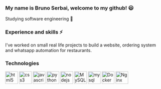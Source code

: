 ### My name is Bruno Serbai, welcome to my github! 😃 
Studying software engineering 📖

### Experience and skills ⚡
I've worked on small real life projects to build a website, ordering system and whatsapp automation for restaurants.

### Technologies 

<div align="left">
  <img src="https://img.shields.io/badge/html5-%23E34F26.svg?style=for-the-badge&logo=html5&logoColor=white" height="40" alt="html5 logo"  />
  <img src="https://img.shields.io/badge/css3-%231572B6.svg?style=for-the-badge&logo=css3&logoColor=white" height="40" alt="css3 logo"  />
  <img src="https://img.shields.io/badge/javascript-%23323330.svg?style=for-the-badge&logo=javascript&logoColor=%23F7DF1E" height="40" alt="javascript logo"  />
  <img src="https://img.shields.io/badge/python-3670A0?style=for-the-badge&logo=python&logoColor=ffdd54" height="40" alt="python logo"  />
  <img src="https://img.shields.io/badge/node.js-6DA55F?style=for-the-badge&logo=node.js&logoColor=white" height="40" alt="nodejs logo"  />
  <img src="https://img.shields.io/badge/Linux-FCC624?style=for-the-badge&logo=linux&logoColor=black" height="40" alt="MySQL logo"  />
  <img src="https://img.shields.io/badge/mysql-%2300f.svg?style=for-the-badge&logo=mysql&logoColor=white" height="40" alt="mysql logo"  />
  <img src="https://img.shields.io/badge/docker-%230db7ed.svg?style=for-the-badge&logo=docker&logoColor=white" height="40" alt="Docker logo"  />
  <img src="https://img.shields.io/badge/nginx-%23009639.svg?style=for-the-badge&logo=nginx&logoColor=white" height="40" alt="Nginx logo"  />
</div>

###
          

